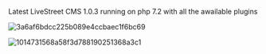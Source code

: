 Latest LiveStreet CMS 1.0.3 running on php 7.2 with all the awailable plugins

![3a6af6bdcc225b089e4ccbaec1f6bc69](https://github.com/user-attachments/assets/b3eda7d7-f7b2-49fb-be9e-98ef8f25ab16)

![1014731568a58f3d788190251368a3c1](https://github.com/user-attachments/assets/9297fbb8-7a0a-4f91-8332-28cfd9c2773d)



